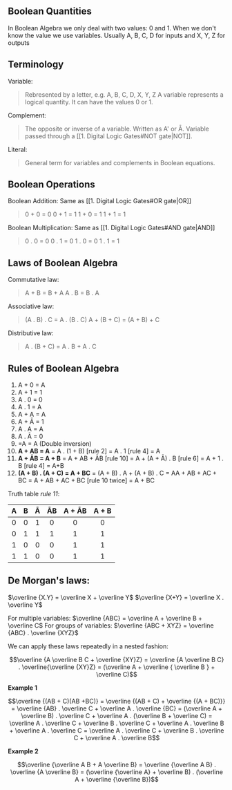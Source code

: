 ## Boolean Quantities
In Boolean Algebra we only deal with two values: 0 and 1.
When we don't know the value we use variables. Usually A, B, C, D for inputs and X, Y, Z for outputs
## Terminology
Variable:
> Rebresented by a letter, e.g. A, B, C, D, X, Y, Z
> A variable represents a logical quantity.
> It can have the values 0 or 1.

Complement:
>The opposite or inverse of a variable.
>Written as A' or Ā.
>Variable passed through a [[1. Digital Logic Gates#NOT gate|NOT]].

Literal:
>General term for variables and complements in Boolean equations.
## Boolean Operations
Boolean Addition:
Same as [[1. Digital Logic Gates#OR gate|OR]]
>0 + 0 = 0
>0 + 1 = 1
>1 + 0 = 1
>1 + 1 = 1

Boolean Multiplication:
Same as [[1. Digital Logic Gates#AND gate|AND]]
>0 . 0 = 0
>0 . 1 = 0
>1 . 0 = 0
>1 . 1 = 1
## Laws of Boolean Algebra
Commutative law:
>A + B = B + A
>A . B = B . A

Associative law:
>(A . B) . C = A . (B . C)
>A + (B + C) = (A + B) + C

Distributive law:
>A . (B + C) = A . B + A . C
## Rules of Boolean Algebra
1. A + 0 = A
2. A + 1 = 1
3. A . 0 = 0
4. A . 1 = A
5. A + A = A
6. A + Ā = 1
7. A . A = A
8. A . Ā = 0
9. =A = A (Double inversion)
10. __A + AB = A__ = A . (1 + B) \[rule 2] = A . 1 \[rule 4] = A
11. __A + ĀB = A + B__ = A + AB + ĀB \[rule 10] = A + (A + Ā) . B \[rule 6] = A + 1 . B \[rule 4] = A+B
12. __(A + B) . (A + C) = A + BC__ = (A + B) . A + (A + B) . C = AA + AB + AC + BC = A + AB + AC + BC \[rule 10 twice] = A + BC

Truth table _rule 11_:

|  A  |  B  |  Ā  | ĀB  | A + ĀB | A + B |
|:---:|:---:|:---:|:---:|:------:|:-----:|
|  0  |  0  |  1  |  0  |   0    |   0   |
|  0  |  1  |  1  |  1  |   1    |   1   |
|  1  |  0  |  0  |  0  |   1    |   1   |
|  1  |  1  |  0  |  0  |   1    |   1   |

## De Morgan's laws:

$\overline {X.Y} = \overline X + \overline Y$
$\overline {X+Y} = \overline X . \overline Y$

For multiple variables: $\overline {ABC} = \overline A + \overline B + \overline C$
For groups of variables: $\overline {ABC + XYZ} = \overline {ABC} . \overline {XYZ}$

We can apply these laws repeatedly in a nested fashion:
```math
\overline {A \overline B C + \overline {XY}Z} = \overline {A \overline B C} . \overline{\overline {XY}Z}
= (\overline A + \overline { \overline B } + \overline C)
```

__Example 1__
```math
\overline {(AB + C)(AB +BC)} = \overline {(AB + C) + \overline {(A + BC)}} = \overline {AB} . \overline C + \overline A . \overline {BC}
= (\overline A + \overline B) . \overline C + \overline A . (\overline B + \overline C)
= \overline A . \overline C + \overline B . \overline C + \overline A . \overline B + \overline A . \overline C
= \overline A . \overline C + \overline B . \overline C + \overline A . \overline B
```

__Example 2__

```math
\overline {\overline A B + A \overline B} = \overline {\overline A B} . \overline {A \overline B}
= (\overline {\overline A} + \overline B) . (\overline A + \overline {\overline B})
```
